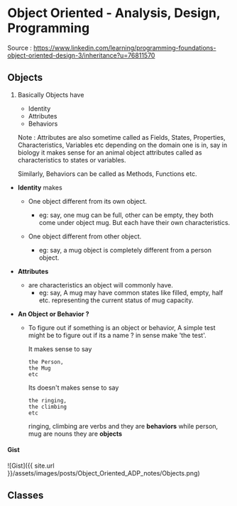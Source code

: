 # Object Oriented - Analysis, Design, Programming

Source :
https://www.linkedin.com/learning/programming-foundations-object-oriented-design-3/inheritance?u=76811570

## Objects

1. Basically Objects have
   - Identity
   - Attributes
   - Behaviors

    Note : Attributes are also sometime called as
    Fields, States, Properties, Characteristics, Variables etc depending on the domain one is in, say in biology it makes sense for an animal object attributes called as characteristics to states or variables.

    Similarly, Behaviors can be called as Methods, Functions etc.

- **Identity** makes
  - One object different from its own object.
    - eg: say, one mug can be full, other can be empty, they both come under object mug. But each have their own characteristics.

  - One object different from other object.
    - eg: say, a mug object is completely different from a person object.

- **Attributes**
  - are characteristics an object will commonly have.
    - eg: say, A mug may have common states like filled, empty, half etc. representing the current status of mug capacity.
- **An Object or Behavior ?**
  - To figure out if something is an object or behavior, A simple test might be to figure out if its a name ? in sense make 'the test'.

    It makes sense to say

        the Person, 
        the Mug
        etc

    Its doesn't makes sense to say

        the ringing,
        the climbing
        etc 

    ringing, climbing are verbs and they are **behaviors** while person, mug are nouns they are **objects**

#### Gist

![Gist]({{ site.url }}/assets/images/posts/Object_Oriented_ADP_notes/Objects.png)

## Classes
